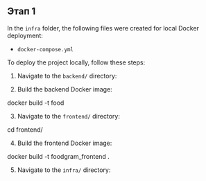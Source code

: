 ## Этап 1

In the `infra` folder, the following files were created for local Docker deployment:
- `docker-compose.yml`

To deploy the project locally, follow these steps:

1. Navigate to the `backend/` directory:


2. Build the backend Docker image:

docker build -t food


3. Navigate to the `frontend/` directory:

cd frontend/


4. Build the frontend Docker image:

docker build -t foodgram_frontend .


5. Navigate to the `infra/` directory:


